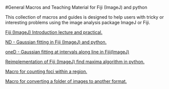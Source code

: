 #General Macros and Teaching Material for Fiji (ImageJ) and python

This collection of macros and guides is designed to help users with tricky or interesting problems using the image analysis package ImageJ or Fiji.

[Fiji (ImageJ) Introduction lecture and practical.](https://github.com/dwaithe/generalMacros/tree/master/ImageJFIJIteaching "Fiji (ImageJ) Introduction lecture and practical.")

[ND - Gaussian fitting in Fiji (ImageJ) and python.](https://github.com/dwaithe/generalMacros/tree/master/gaussian_fitting "ND - Gaussian fitting in Fiji (ImageJ) and python.")

[oneD - Gaussian fitting at intervals along line in Fiji(ImageJ)](https://github.com/dwaithe/generalMacros/tree/master/FWHM%20bulk%20measure "FWHM bulk measure")

[Reimplementation of Fiji (ImageJ) find maxima algorithm in python.](https://github.com/dwaithe/generalMacros/tree/master/maximaFinding "Maxima Finding in Fiji (ImageJ) and python.")

[Macro for counting foci within a region.](https://github.com/dwaithe/generalMacros/foci_in_area.ijm "Macro for counting foci within a region.")

[Macro for converting a folder of images to another format.](https://github.com/dwaithe/generalMacros/file_converter.ijm "Macro for converting a folder of images to another format.")
